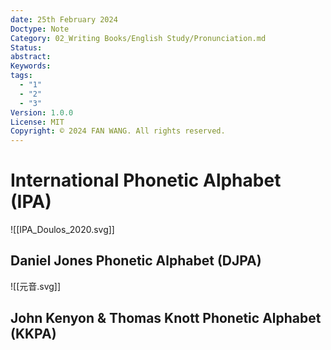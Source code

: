 ```yaml
---
date: 25th February 2024
Doctype: Note
Category: 02_Writing Books/English Study/Pronunciation.md
Status: 
abstract: 
Keywords: 
tags:
  - "1"
  - "2"
  - "3"
Version: 1.0.0
License: MIT
Copyright: © 2024 FAN WANG. All rights reserved.
---
```

# International Phonetic Alphabet (IPA)
![[IPA_Doulos_2020.svg]]
## Daniel Jones Phonetic Alphabet (DJPA)
![[元音.svg]]
## John Kenyon & Thomas Knott Phonetic Alphabet (KKPA)
